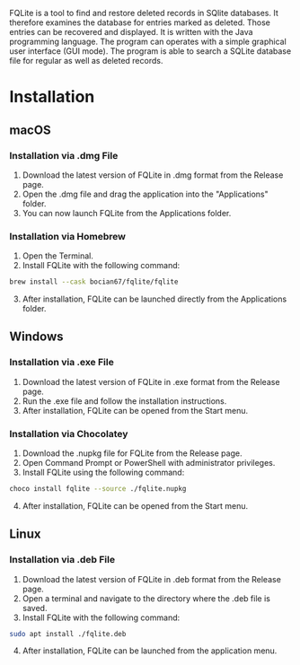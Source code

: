 FQLite is a tool to find and restore deleted records in SQlite databases. It therefore examines the database for entries marked as deleted. Those entries can be recovered and displayed. It is written with the Java programming language. The program can operates with a simple graphical user interface (GUI mode). The program is able to search a SQLite database file for regular as well as deleted records.

# Installation
## macOS
### Installation via .dmg File

1. Download the latest version of FQLite in .dmg format from the Release page.
2. Open the .dmg file and drag the application into the "Applications" folder.
3. You can now launch FQLite from the Applications folder.

### Installation via Homebrew

1. Open the Terminal.
2. Install FQLite with the following command:

```bash
brew install --cask bocian67/fqlite/fqlite
```

3. After installation, FQLite can be launched directly from the Applications folder.

## Windows
### Installation via .exe File

1. Download the latest version of FQLite in .exe format from the Release page.
2. Run the .exe file and follow the installation instructions.
3. After installation, FQLite can be opened from the Start menu.

### Installation via Chocolatey

1. Download the .nupkg file for FQLite from the Release page.
2. Open Command Prompt or PowerShell with administrator privileges.
3. Install FQLite using the following command:

```bash
choco install fqlite --source ./fqlite.nupkg
```

4. After installation, FQLite can be opened from the Start menu.

## Linux
### Installation via .deb File
1. Download the latest version of FQLite in .deb format from the Release page.
2. Open a terminal and navigate to the directory where the .deb file is saved.
3. Install FQLite with the following command:
```bash
sudo apt install ./fqlite.deb
```

4. After installation, FQLite can be launched from the application menu.

